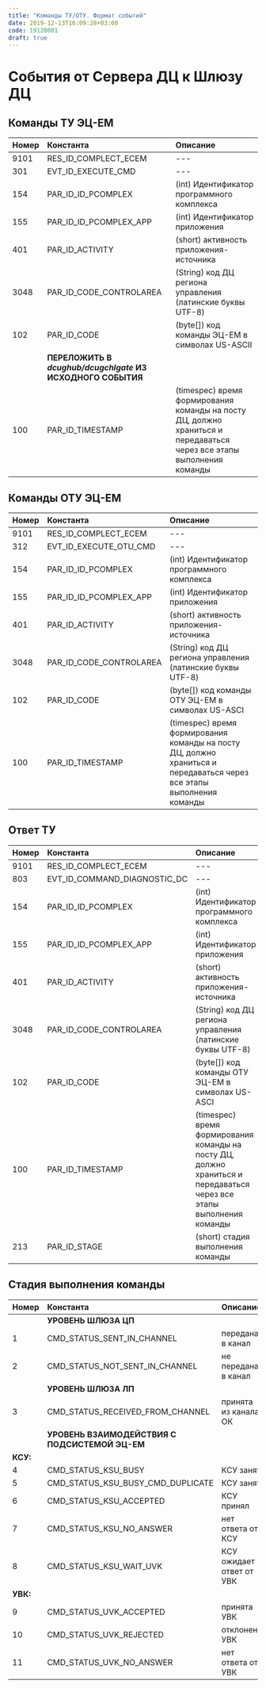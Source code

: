 ```yaml
---
title: "Команды ТУ/ОТУ. Формат событий"
date: 2019-12-13T16:09:28+03:00
code: 19120001
draft: true
---
```


# События от Сервера ДЦ к Шлюзу ДЦ

## Команды ТУ ЭЦ-ЕМ
| Номер |                        Константа                        |                                                       Описание                                                        |
|:------|:-------------------------------------------------------|:---------------------------------------------------------------------------------------------------------------------|
| 9101  |                  RES_ID_COMPLECT_ECEM                   |                                                          ---                                                          |
| 301   |                   EVT_ID_EXECUTE_CMD                    |                                                          ---                                                          |
| 154   |                   PAR_ID_ID_PCOMPLEX                    |                                      (int) Идентификатор программного комплекса                                       |
| 155   |                 PAR_ID_ID_PCOMPLEX_APP                  |                                            (int) Идентификатор приложения                                             |
| 401   |                     PAR_ID_ACTIVITY                     |                                        (short) активность приложения-источника                                        |
| 3048  |                 PAR_ID_CODE_CONTROLAREA                 |                              (String) код ДЦ региона управления (латинские буквы UTF-8)                               |
| 102   |                       PAR_ID_CODE                       |                                    (byte[]) код команды ЭЦ-ЕМ в символах US-ASCII                                     |
|       | **ПЕРЕЛОЖИТЬ В *dcughub/dcugchlgate* ИЗ ИСХОДНОГО СОБЫТИЯ** |                                                                                                                       |
| 100   |                    PAR_ID_TIMESTAMP                     | (timespec) время формирования команды на посту ДЦ, должно храниться и передаваться через все этапы выполнения команды |
## Команды ОТУ ЭЦ-ЕМ
| Номер |        Константа        |                                                       Описание                                                        |
|:------|:-----------------------|:---------------------------------------------------------------------------------------------------------------------|
| 9101  |  RES_ID_COMPLECT_ECEM   |                                                          ---                                                          |
| 312   | EVT_ID_EXECUTE_OTU_CMD  |                                                          ---                                                          |
| 154   |   PAR_ID_ID_PCOMPLEX    |                                      (int) Идентификатор программного комплекса                                       |
| 155   | PAR_ID_ID_PCOMPLEX_APP  |                                            (int) Идентификатор приложения                                             |
| 401   |     PAR_ID_ACTIVITY     |                                        (short) активность приложения-источника                                        |
| 3048  | PAR_ID_CODE_CONTROLAREA |                              (String) код ДЦ региона управления (латинские буквы UTF-8)                               |
| 102   |       PAR_ID_CODE       |                                   (byte[]) код команды ОТУ ЭЦ-ЕМ в символах US-ASCI                                   |
| 100   |    PAR_ID_TIMESTAMP     | (timespec) время формирования команды на посту ДЦ, должно храниться и передаваться через все этапы выполнения команды |
## Ответ ТУ
| Номер |          Константа           |                                                       Описание                                                        |
|:------|:----------------------------|:---------------------------------------------------------------------------------------------------------------------|
| 9101  |     RES_ID_COMPLECT_ECEM     |                                                          ---                                                          |
| 803   | EVT_ID_COMMAND_DIAGNOSTIC_DC |                                                          ---                                                          |
| 154   |      PAR_ID_ID_PCOMPLEX      |                                      (int) Идентификатор программного комплекса                                       |
| 155   |    PAR_ID_ID_PCOMPLEX_APP    |                                            (int) Идентификатор приложения                                             |
| 401   |       PAR_ID_ACTIVITY        |                                        (short) активность приложения-источника                                        |
| 3048  |   PAR_ID_CODE_CONTROLAREA    |                              (String) код ДЦ региона управления (латинские буквы UTF-8)                               |
| 102   |         PAR_ID_CODE          |                                   (byte[]) код команды ОТУ ЭЦ-ЕМ в символах US-ASCI                                   |
| 100   |       PAR_ID_TIMESTAMP       | (timespec) время формирования команды на посту ДЦ, должно храниться и передаваться через все этапы выполнения команды |
| 213   |         PAR_ID_STAGE         |                                           (short) стадия выполнения команды                                           |

## Стадия выполнения команды
| Номер    |                   Константа                    |         Описание         |
|:---------|:----------------------------------------------|:------------------------|
|          |              **УРОВЕНЬ ШЛЮЗА ЦП**              |                          |
| 1        |           CMD_STATUS_SENT_IN_CHANNEL           |     передана в канал     |
| 2        |         CMD_STATUS_NOT_SENT_IN_CHANNEL         |   не передана в канал    |
|          |              **УРОВЕНЬ ШЛЮЗА ЛП**              |                          |
| 3        |        CMD_STATUS_RECEIVED_FROM_CHANNEL        |   принята из канала ОК   |
|          | **УРОВЕНЬ ВЗАИМОДЕЙСТВИЯ С ПОДСИСТЕМОЙ ЭЦ-ЕМ** |                          |
| **КСУ:** |                                                |                          | 
| 4        |              CMD_STATUS_KSU_BUSY               |        КСУ занят         |
| 5        |       CMD_STATUS_KSU_BUSY_CMD_DUPLICATE        |        КСУ занят         |
| 6        |            CMD_STATUS_KSU_ACCEPTED             |        КСУ принял        |
| 7        |            CMD_STATUS_KSU_NO_ANSWER            |    нет ответа от КСУ     |
| 8        |            CMD_STATUS_KSU_WAIT_UVK             | КСУ ожидает ответ от УВК |
| **УВК:** |                                                |                          |
| 9        |            CMD_STATUS_UVK_ACCEPTED             |       принята УВК        |
| 10       |            CMD_STATUS_UVK_REJECTED             |      отклонена УВК       |
| 11       |            CMD_STATUS_UVK_NO_ANSWER            |    нет ответа от УВК     |
